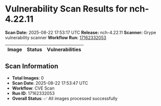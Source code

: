 # Vulnerability Scan Results for nch-4.22.11

**Scan Date:** 2025-08-22 17:53:17 UTC
**Release:** nch-4.22.11
**Scanner:** Grype vulnerability scanner
**Workflow Run:** [17162332053](https://github.com/nirmata/nch-release-management/actions/runs/17162332053)

| Image | Status | Vulnerabilities |
|-------|--------|----------------|

## Scan Information
- **Total Images**: 0
- **Scan Date**: 2025-08-22 17:53:47 UTC
- **Workflow**: CVE Scan
- **Run ID**: 17162332053
- **Overall Status**: ✅ All images processed successfully
